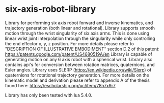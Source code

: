 # six-axis-robot-library
Library for performing six axis robot forward and inverse kinematics, and trajectory generation (both linear and rotational).
Library supports smooth motion through the wrist singularity of six axis arms. This is done using linear wrist joint interpolation through the singularity while only controlling the end effector x, y, z position. For more details please refer to "DESCRIPTION OF ILLUSTRATIVE EMBODIMENT" section D.2 of this patent: https://patents.google.com/patent/US4680519A/en
Library is capable of generating motion on any 6 axis robot with a spherical wrist.
Library also contains api's for conversion between rotation matrices, quaternions, and Euler angles.
Library uses SLERP (https://en.wikipedia.org/wiki/Slerp) of quaternions for rotational trajectory generation.
For more details on the kinematic model and derivation please refer to appendix A of the thesis found here: https://escholarship.org/uc/item/78h7x9r7

Library has only been tested with lua 5.4.0.
